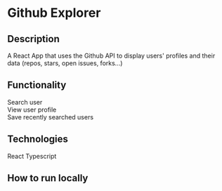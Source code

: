# Github Explorer

## Description
A React App that uses the Github API to display users' profiles and their data (repos, stars, open issues, forks...)


## Functionality
Search user<br />
View user profile<br />
Save recently searched users

## Technologies
React
Typescript

## How to run locally
